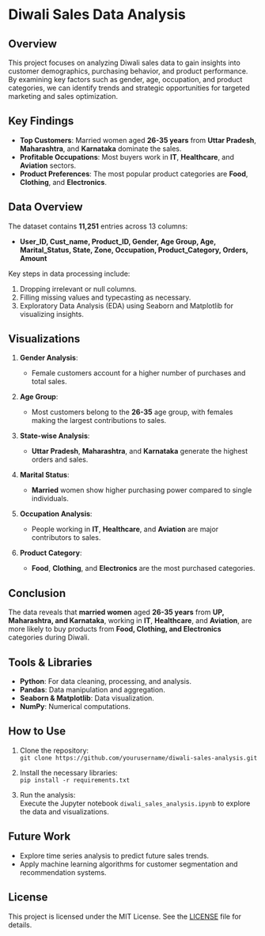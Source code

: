 
# Diwali Sales Data Analysis

## Overview

This project focuses on analyzing Diwali sales data to gain insights into customer demographics, purchasing behavior, and product performance. By examining key factors such as gender, age, occupation, and product categories, we can identify trends and strategic opportunities for targeted marketing and sales optimization.

## Key Findings

- **Top Customers**: Married women aged **26-35 years** from **Uttar Pradesh**, **Maharashtra**, and **Karnataka** dominate the sales.
- **Profitable Occupations**: Most buyers work in **IT**, **Healthcare**, and **Aviation** sectors.
- **Product Preferences**: The most popular product categories are **Food**, **Clothing**, and **Electronics**.

## Data Overview

The dataset contains **11,251** entries across 13 columns:
- **User_ID, Cust_name, Product_ID, Gender, Age Group, Age, Marital_Status, State, Zone, Occupation, Product_Category, Orders, Amount**

Key steps in data processing include:
1. Dropping irrelevant or null columns.
2. Filling missing values and typecasting as necessary.
3. Exploratory Data Analysis (EDA) using Seaborn and Matplotlib for visualizing insights.

## Visualizations

1. **Gender Analysis**:
   - Female customers account for a higher number of purchases and total sales.

2. **Age Group**:
   - Most customers belong to the **26-35** age group, with females making the largest contributions to sales.

3. **State-wise Analysis**:
   - **Uttar Pradesh**, **Maharashtra**, and **Karnataka** generate the highest orders and sales.

4. **Marital Status**:
   - **Married** women show higher purchasing power compared to single individuals.

5. **Occupation Analysis**:
   - People working in **IT**, **Healthcare**, and **Aviation** are major contributors to sales.

6. **Product Category**:
   - **Food**, **Clothing**, and **Electronics** are the most purchased categories.

## Conclusion

The data reveals that **married women** aged **26-35 years** from **UP, Maharashtra, and Karnataka**, working in **IT**, **Healthcare**, and **Aviation**, are more likely to buy products from **Food, Clothing, and Electronics** categories during Diwali.

## Tools & Libraries

- **Python**: For data cleaning, processing, and analysis.
- **Pandas**: Data manipulation and aggregation.
- **Seaborn & Matplotlib**: Data visualization.
- **NumPy**: Numerical computations.

## How to Use

1. Clone the repository:  
   `git clone https://github.com/yourusername/diwali-sales-analysis.git`

2. Install the necessary libraries:  
   `pip install -r requirements.txt`

3. Run the analysis:  
   Execute the Jupyter notebook `diwali_sales_analysis.ipynb` to explore the data and visualizations.

## Future Work

- Explore time series analysis to predict future sales trends.
- Apply machine learning algorithms for customer segmentation and recommendation systems.

## License

This project is licensed under the MIT License. See the [LICENSE](LICENSE) file for details.
